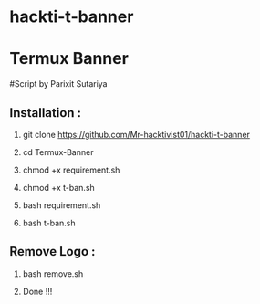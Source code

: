 # hackti-t-banner
# Termux Banner
#Script by Parixit Sutariya

## Installation :

1) git clone https://github.com/Mr-hacktivist01/hackti-t-banner


2) cd Termux-Banner


3) chmod +x requirement.sh


4) chmod +x t-ban.sh


5) bash requirement.sh


6) bash t-ban.sh



## Remove Logo :

1) bash remove.sh

2) Done !!!
